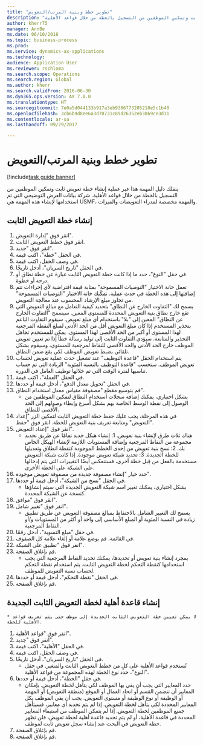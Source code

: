 ```yaml
--- 
title: "تطوير خطط وبنية المرتب/التعويض"
description: "ينقلك دليل المهمة هذا عبر عملية إنشاء خطة تعويض ثابت وتمكين الموظفين من التسجيل بالخطة من خلال قواعد الأهلية."
author: kherr75
manager: AnnBe
ms.date: 06/10/2016
ms.topic: business-process
ms.prod: 
ms.service: dynamics-ax-applications
ms.technology: 
audience: Application User
ms.reviewer: rschloma
ms.search.scope: Operations
ms.search.region: Global
ms.author: kherr
ms.search.validFrom: 2016-06-30
ms.dyn365.ops.version: AX 7.0.0
ms.translationtype: HT
ms.sourcegitcommit: 7e0a5d044133b917a3eb9386773205218e5c1b40
ms.openlocfilehash: 3cb6b9d8ee6a3d70731c89d26352eb3869ce3d11
ms.contentlocale: ar-sa
ms.lasthandoff: 09/29/2017

---
```

# <a name="develop-salarycompensation-structure-and-plans"></a>تطوير خطط وبنية المرتب/التعويض

[!include[task guide banner](../../includes/task-guide-banner.md)]

ينقلك دليل المهمة هذا عبر عملية إنشاء خطة تعويض ثابت وتمكين الموظفين من التسجيل بالخطة من خلال قواعد الأهلية. شركة بيانات العرض التوضيحي التي تم استخدامها لإنشاء هذه المهمة هي USMF، والمهمة مخصصة لمدراء التعويضات والميزات‬.


## <a name="create-fixed-compensation-plan"></a>إنشاء خطة التعويض الثابت
1. انقر فوق "إدارة التعويض".
2. انقر فوق خطط التعويض الثابت.
3. انقر فوق "جديد".
4. في الحقل "خطة"، اكتب قيمة.
5. في وصف الحقل، اكتب قيمة.
6. في الحقل "تاريخ السريان"، أدخل تاريخًا.
7. في حقل "النوع"، حدد ما إذا كانت خطة التعويض الثابت عبارة عن خطة نطاق أو درجة أو خطوة.
8. تعمل خانة الاختيار "التوصيات المسموحة" بمثابة قيمة افتراضية لأي إجراءات تتم إضافتها إلى هذه الخطة في حدث عملية.  تمكّنك خانة الاختيار "التوصيات المسموحة" من تجاوز مبلغ الإرشاد المحسوب عند معالجة التعويض.
9. يسمح لك "التفاوت الخارج عن النطاق" بتحديد كيفية التعامل مع مبالغ التعويض التي تقع خارج نطاق بنية التعويض المحددة للمستوى المعين.  سيسمح "التفاوت الخارج عن النطاق‬" المعين إلى "بلا" باستخدام أي مبلغ تعويض.  سيقوم التفاوت الناعم بتحذير المستخدم إذا كان مبلغ التعويض أقل من الحد الأدنى لمبلغ النقطة المرجعية لهذا المستوى أو أكبر من الحد الأقصى لهذا المستوى. يمكن للمستخدم تجاهل التحذير والمتابعة.  سيؤدي التفاوت الثابت إلى توليد رسالة خطأ إذا تم تعيين تعويض الموظف خارج الحد الأدنى والحد الأقصى للنقاط لمرجعية للمستوى، وسيقوم بشكل تلقائي بضبط تعويض الموظف لكي يقع ضمن النطاق.
10. يتم استخدام الحقل "قاعدة التوظيف" عند تشغيل حدث عملية تعويض لحساب تعويض الموظف.  ستحسب "قاعدة التوظيف بالنسبة المئوية" الزيادة التي تم حساب تناسبها لفترة الوقت التي تم خلالها توظيف العامل في الدورة.
11. في الحقل "العملة"، اكتب قيمة.
12. في الحقل "تحويل معدل الدفع"، أدخل قيمة أو حددها.
13. قم بتوسيع مقطع "مصفوفة مقياس معدل استخدام النطاق‬".
    * بشكل اختياري، يمكنك إضافة سجلات استخدام النطاق لتمكين الموظفين من الوصول إلى نقطة الوسط الخاصة بهم بشكل أسرع وإبطاء وصولهم إلى الحد الأقصى للنطاق.  
14. في هذه المرحلة، يجب عليك حفظ خطة التعويض الثابت لتمكين الزر "إعداد التعويض‬" ومتابعة تعريف بنية التعويض للخطة.  انقر فوق "حفظ".
15. انقر فوق "إعداد التعويض".
    * هناك ثلاث طرق لإنشاء بنية تعويض. 1: إنشاء هيكل جديد تمامًا عن طريق تحديد مجموعة من النقاط المرجعية وإضافة المستويات اللازمة لإنشاء الهيكل الخاص بك. 2: نسخ بنية تعويض من إحدى الخطط الموجودة كنقطة انطلاق وتعديلها للخطة الجديدة. 3: تحديد شبكة تعويض موجودة. إذا كانت شبكة التعويض مستخدمة بالفعل من قِبل خطة أخرى، فستنعكس أيضًا التغييرات التي يتم إدخالها على الشبكة على الخطة الأخرى.  
16. حدد خيار "إنشاء مصفوفة جديدة من مصفوفة تعويض موجودة‬".
17. في الحقل "نسخ من الشبكة"، أدخل قيمة أو حددها.
    * بشكل اختياري، يمكنك تغيير اسم شبكة التعويض الجديدة التي سيتم إنشاؤها كنسخة عن الشبكة المحددة.  
18. انقر فوق "موافق".
19. انقر فوق "تغيير شامل".
    * يسمح لك التغيير الشامل بالاحتفاظ بمبالغ مصفوفة التعويض عن طريق تطبيق زيادة في النسبة المئوية أو المبلغ الأساسي إلى واحد أو أكثر من المستويات و/أو النقاط المرجعية.  
20. في حقل "مبلغ التسوية‬"‬، أدخل رقمًا.
21. في القائمة، قم بوضع علامة أو إلغاء علامة كل الصفوف.
22. انقر فوق "تطبيق على الشبكة".
23. قم بإغلاق الصفحة.
    * بمجرد إنشاء بنية تعويض أو تحديدها، يمكنك تحديد النقاط المرجعية التي يجب استخدامها كنقطة التحكم لخطة التعويض الثابت.  يتم استخدام نقطة التحكم لحساب نسبة التعويض للموظف.  
24. في الحقل "نقطة التحكم"، أدخل قيمة أو حددها.
25. قم بإغلاق الصفحة.

## <a name="create-an-eligibility-rule-for-the-new-fixed-compensation-plan"></a>إنشاء قاعدة أهلية لخطة التعويض الثابت الجديدة
    * لا يمكن تعيين خطة التعويض الثابت الجديدة إلى موظف حتى يتم تعريف قواعد الأهلية للخطة.  
1. انقر فوق "قواعد الأهلية".
2. انقر فوق "جديد".
3. في الحقل "الأهلية‬"، اكتب قيمة.
4. في وصف الحقل، اكتب قيمة.
5. في الحقل "تاريخ السريان"، أدخل تاريخًا.
    * تُستخدم قواعد الأهلية على كلٍ من خطط التعويض الثابت والمتغير.  في حقل "النوع"، حدد نوع الخطة لهذه المجموعة من قواعد الأهلية.  
6. في حقل "الخطة"، أدخل قيمة أو حددها.
    * حدد المعايير التي يجب أن يفي بها الموظف لكي يتأهل لخطة التعويض. بإمكان المعايير أن تتضمن القسم أو اتحاد العمال أو الموقع (منطقة التعويض) أو المهمة أو الوظيفة أو نوع الوظيفة أو مستوى التعويض. يجب أن يفي الموظف بكل المعايير المحددة لكي يتأهل لخطة التعويض. إذا لم يتم تحديد أي معايير، فسيتأهل جميع الموظفين لخطة التعويض. إذا لم يتمكن الموظف من استيفاء المعايير المحددة في قاعدة الأهلية، أو لم يتم تحديد قاعدة أهلية لخطة تعويض، فلن تظهر خطة التعويض في البحث عند إنشاء سجل تعويض ثابت لموظف.  
7. قم بإغلاق الصفحة.
8. قم بإغلاق الصفحة.


